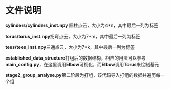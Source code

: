 # 文件说明
**cylinders/cylinders_inst.npy** 圆柱点云，大小为4*n，其中最后一列为标签

**torus/torus_inst.npy**拐弯点云，大小为7*m，其中最后一列为标签

**tees/tees_inst.npy**三通点云，大小为7*k，其中最后一列为标签

**established_data_structure**打组后的数据结构，相应的用法可以参考**main_config.py**，在这里调用**Elbow**可视化，而**Elbow**调用**Torus**来绘制基元

**stage2_group_analyse.py**第二阶段为打组，该代码导入打组的数据并遍历每一个组

